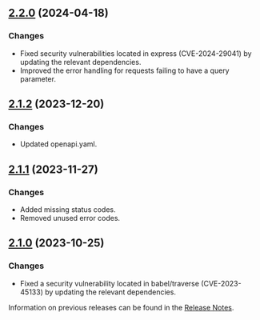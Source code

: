 ## [2.2.0](https://github.com/e-Spirit/fcecom-bridge-commons/compare/v2.1.2...v2.2.0) (2024-04-18)

### Changes

* Fixed security vulnerabilities located in express (CVE-2024-29041) by updating the relevant dependencies.
* Improved the error handling for requests failing to have a query parameter.

## [2.1.2](https://github.com/e-Spirit/fcecom-bridge-commons/compare/v2.1.1...v2.1.2) (2023-12-20)

### Changes

* Updated openapi.yaml.

## [2.1.1](https://github.com/e-Spirit/fcecom-bridge-commons/compare/v2.1.0...v2.1.1) (2023-11-27)

### Changes

* Added missing status codes.
* Removed unused error codes.

## [2.1.0](https://github.com/e-Spirit/fcecom-bridge-commons/compare/v2.0.0...v2.1.0) (2023-10-25)

### Changes

* Fixed a security vulnerability located in babel/traverse (CVE-2023-45133) by updating the relevant dependencies.


Information on previous releases can be found in the [Release Notes](https://docs.e-spirit.com/ecom/fsconnect-com/FirstSpirit_Connect_for_Commerce_Releasenotes_EN.html).